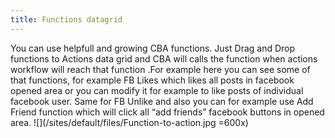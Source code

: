 ```yaml
---
title: Functions datagrid
---
```


You can use helpfull and growing CBA functions. Just Drag and Drop functions to Actions data grid and CBA will calls the function when actions workflow will reach that function .For example here you can see some of that functions, for example FB Likes which likes all posts in facebook opened area or you can modify it for example to like posts of individual facebook user. Same for FB Unlike and also you can for example use Add Friend function which will click all “add friends” facebook buttons in opened area. ![](/sites/default/files/Function-to-action.jpg =600x)